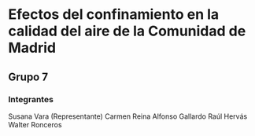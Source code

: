 # Efectos del confinamiento en la calidad del aire de la Comunidad de Madrid

## Grupo 7

### Integrantes
Susana Vara (Representante)
Carmen Reina
Alfonso Gallardo
Raúl Hervás
Walter Ronceros
